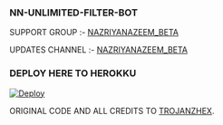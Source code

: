 ### NN-UNLIMITED-FILTER-BOT

SUPPORT GROUP :- [NAZRIYANAZEEM_BETA](https://t.me/NN_NAZRIYANAZEEM_BETA) 

UPDATES CHANNEL :- [NAZRIYANAZEEM_BETA](https://t.me/NN_NAZRIYANAZEEMBETA) 


### DEPLOY HERE TO HEROKKU

[![Deploy](https://www.herokucdn.com/deploy/button.svg)](https://www.heroku.com/deploy?template=https://github.com/JINN-OF-TG/NN-UNLIMITED-FILTER-BOT) 


ORIGINAL CODE AND ALL CREDITS TO [TROJANZHEX](https://github.com/TroJanzHEX/Unlimited-Filter-Bot). 
